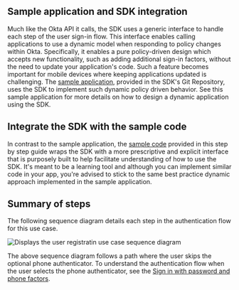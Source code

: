 ## Sample application and SDK integration

Much like the Okta API it calls, the SDK uses a generic interface to handle
each step of the user sign-in flow. This interface enables calling applications
to use a dynamic model when responding to policy changes within Okta. Specifically,
it enables a pure policy-driven design which accepts new functionality,
such as adding additional sign-in factors, without the need to update your
application's code. Such a feature becomes important for mobile devices where
keeping applications updated is challenging. The
[sample application](/docs/guides/oie-embedded-sdk-run-sample/ios/main/),
provided in the SDK's Git Repository, uses the SDK to implement such dynamic policy
driven behavior. See this sample application for more details on how to design
a dynamic application using the SDK.

## Integrate the SDK with the sample code

In contrast to the sample application, the
[sample code](https://github.com/okta/okta-idx-swift/tree/master/Samples/Signin%20Samples)
provided in this step by step guide wraps the SDK with a more prescriptive and explicit interface
that is purposely built to help facilitate understanding of how to use the SDK.
It's meant to be a learning tool and although you can implement similar code in your
app, you're advised to stick to the same best practice dynamic approach implemented
in the sample application.

## Summary of steps

The following sequence diagram details each step in the authentication flow for this use case.

<div class="common-image-format">

![Displays the user registratin use case sequence diagram](/img/oie-embedded-sdk/oie-embedded-sdk-use-case-swift-register-1.png)

</div>

The above sequence diagram follows a path where the user skips the optional phone authenticator.
To understand the authentication flow when the user selects the phone authenticator, see
the [Sign in with password and phone factors](/docs/guides/oie-embedded-sdk-use-case-sign-in-pwd-phone/ios/main/).

